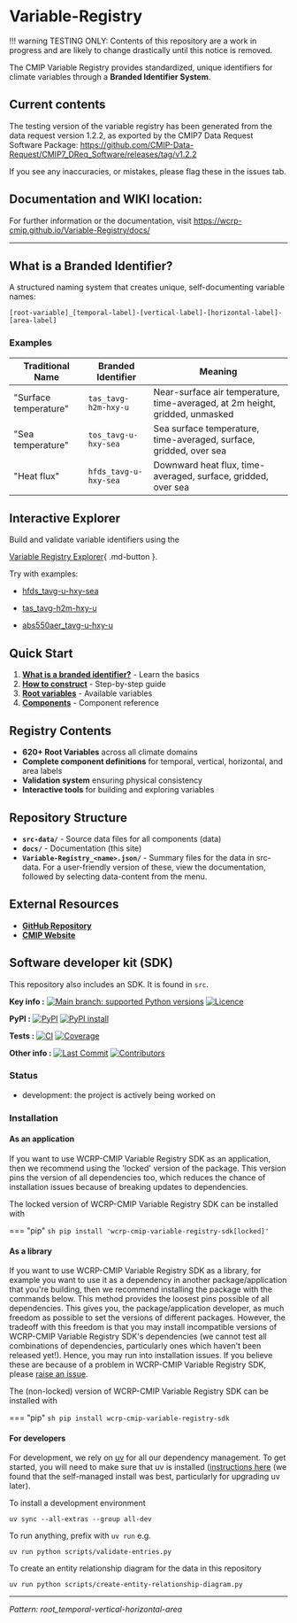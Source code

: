 # Variable-Registry
!!! warning TESTING ONLY:
    Contents of this repository are a work in progress and are likely to change drastically until this notice is removed.

The CMIP Variable Registry provides standardized, unique identifiers for climate variables through a **Branded Identifier System**.


## Current contents
The testing version of the variable registry has been generated from the data request version 1.2.2, as exported by the CMIP7 Data Request Software Package: https://github.com/CMIP-Data-Request/CMIP7_DReq_Software/releases/tag/v1.2.2

If you see any inaccuracies, or mistakes, please flag these in the issues tab.

## Documentation and WIKI location:
For further information or the documentation, visit https://wcrp-cmip.github.io/Variable-Registry/docs/

---


## What is a Branded Identifier?

A structured naming system that creates unique, self-documenting variable names:

```
[root-variable]_[temporal-label]-[vertical-label]-[horizontal-label]-[area-label]
```

### Examples

| Traditional Name | Branded Identifier | Meaning |
|------------------|-------------------|---------|
| "Surface temperature" | `tas_tavg-h2m-hxy-u` | Near-surface air temperature, time-averaged, at 2m height, gridded, unmasked |
| "Sea temperature" | `tos_tavg-u-hxy-sea` | Sea surface temperature, time-averaged, surface, gridded, over sea |
| "Heat flux" | `hfds_tavg-u-hxy-sea` | Downward heat flux, time-averaged, surface, gridded, over sea |

## Interactive Explorer

Build and validate variable identifiers using the

[Variable Registry Explorer](https://wcrp-cmip.github.io/Variable-Registry/docs/variable-builder.html){ .md-button }.



Try with examples:

- [hfds_tavg-u-hxy-sea](https://wcrp-cmip.github.io/Variable-Registry/docs/variable-builder.html?branding=hfds_tavg-u-hxy-sea)

- [tas_tavg-h2m-hxy-u](https://wcrp-cmip.github.io/Variable-Registry/docs/variable-builder.html?branding=tas_tavg-h2m-hxy-u)

- [abs550aer_tavg-u-hxy-u](https://wcrp-cmip.github.io/Variable-Registry/docs/variable-builder.html?branding=abs550aer_tavg-u-hxy-u)

## Quick Start

1. **[What is a branded identifier?](https://wcrp-cmip.github.io/Variable-Registry/docs/branded-identifier/01-what-is-branded-identifier/)** - Learn the basics
2. **[How to construct](https://wcrp-cmip.github.io/Variable-Registry/docs/branded-identifier/02_How%20to%20Construct/01_general_structure/)** - Step-by-step guide
3. **[Root variables](https://wcrp-cmip.github.io/Variable-Registry/docs/branded-identifier/04_root-variables/01_what_is_a_root_variable/)** - Available variables
4. **[Components](https://wcrp-cmip.github.io/Variable-Registry/docs/branded-identifier/05_what_are_the_components/)** - Component reference

## Registry Contents

- **620+ Root Variables** across all climate domains
- **Complete component definitions** for temporal, vertical, horizontal, and area labels
- **Validation system** ensuring physical consistency
- **Interactive tools** for building and exploring variables

## Repository Structure

- **`src-data/`** - Source data files for all components (data)
- **`docs/`** - Documentation (this site)
- **`Variable-Registry_<name>.json/`** - Summary files for the data in src-data. For a user-friendly version of these, view the documentation, followed by selecting data-content from the menu.

## External Resources

- **[GitHub Repository](https://github.com/WCRP-CMIP/Variable-Registry)**
- **[CMIP Website](https://www.wcrp-cmip.org)**

## Software developer kit (SDK)

This repository also includes an SDK.
It is found in `src`.

**Key info :**
[![Main branch: supported Python versions](https://img.shields.io/python/required-version-toml?tomlFilePath=https%3A%2F%2Fraw.githubusercontent.com%2FWCRP-CMIP%2FVariable-Registry%2Fmain%2Fpyproject.toml)](https://github.com/WCRP-CMIP/Variable-Registry/blob/main/pyproject.toml)
[![Licence](https://img.shields.io/pypi/l/wcrp-cmip-variable-registry-sdk?label=licence)](https://github.com/WCRP-CMIP/Variable-Registry/blob/main/LICENCE)

**PyPI :**
[![PyPI](https://img.shields.io/pypi/v/wcrp-cmip-variable-registry-sdk.svg)](https://pypi.org/project/wcrp-cmip-variable-registry-sdk/)
[![PyPI install](https://github.com/WCRP-CMIP/Variable-Registry/actions/workflows/install-pypi.yaml/badge.svg?branch=main)](https://github.com/WCRP-CMIP/Variable-Registry/actions/workflows/install-pypi.yaml)

**Tests :**
[![CI](https://github.com/WCRP-CMIP/Variable-Registry/actions/workflows/ci.yaml/badge.svg?branch=main)](https://github.com/WCRP-CMIP/Variable-Registry/actions/workflows/ci.yaml)
[![Coverage](https://codecov.io/gh/WCRP-CMIP/Variable-Registry/branch/main/graph/badge.svg)](https://codecov.io/gh/WCRP-CMIP/Variable-Registry)

**Other info :**
[![Last Commit](https://img.shields.io/github/last-commit/WCRP-CMIP/Variable-Registry.svg)](https://github.com/WCRP-CMIP/Variable-Registry/commits/main)
[![Contributors](https://img.shields.io/github/contributors/WCRP-CMIP/Variable-Registry.svg)](https://github.com/WCRP-CMIP/Variable-Registry/graphs/contributors)

### Status

<!---

We recommend having a status line in your repo
to tell anyone who stumbles on your repository where you're up to.
Some suggested options:

- prototype: the project is just starting up and the code is all prototype
- development: the project is actively being worked on
- finished: the project has achieved what it wanted
  and is no longer being worked on, we won't reply to any issues
- dormant: the project is no longer worked on
  but we might come back to it,
  if you have questions, feel free to raise an issue
- abandoned: this project is no longer worked on
  and we won't reply to any issues
-->

- development: the project is actively being worked on

<!--- --8<-- [end:description] -->

### Installation

<!--- --8<-- [start:installation] -->
#### As an application

If you want to use WCRP-CMIP Variable Registry SDK as an application,
then we recommend using the 'locked' version of the package.
This version pins the version of all dependencies too,
which reduces the chance of installation issues
because of breaking updates to dependencies.

The locked version of WCRP-CMIP Variable Registry SDK can be installed with

=== "pip"
    ```sh
    pip install 'wcrp-cmip-variable-registry-sdk[locked]'
    ```

#### As a library

If you want to use WCRP-CMIP Variable Registry SDK as a library,
for example you want to use it
as a dependency in another package/application that you're building,
then we recommend installing the package with the commands below.
This method provides the loosest pins possible of all dependencies.
This gives you, the package/application developer,
as much freedom as possible to set the versions of different packages.
However, the tradeoff with this freedom is that you may install
incompatible versions of WCRP-CMIP Variable Registry SDK's dependencies
(we cannot test all combinations of dependencies,
particularly ones which haven't been released yet!).
Hence, you may run into installation issues.
If you believe these are because of a problem in WCRP-CMIP Variable Registry SDK,
please [raise an issue](https://github.com/WCRP-CMIP/Variable-Registry/issues).

The (non-locked) version of WCRP-CMIP Variable Registry SDK can be installed with

=== "pip"
    ```sh
    pip install wcrp-cmip-variable-registry-sdk
    ```

#### For developers

For development, we rely on [uv](https://docs.astral.sh/uv/)
for all our dependency management.
To get started, you will need to make sure that uv is installed
([instructions here](https://docs.astral.sh/uv/getting-started/installation/)
(we found that the self-managed install was best,
particularly for upgrading uv later).

To install a development environment

```
uv sync --all-extras --group all-dev
```

To run anything, prefix with `uv run` e.g.

```
uv run python scripts/validate-entries.py
```

To create an entity relationship diagram for the data in this repository

```
uv run python scripts/create-entity-relationship-diagram.py
```

<!--- --8<-- [end:installation] -->

---

*Pattern: root_temporal-vertical-horizontal-area*
